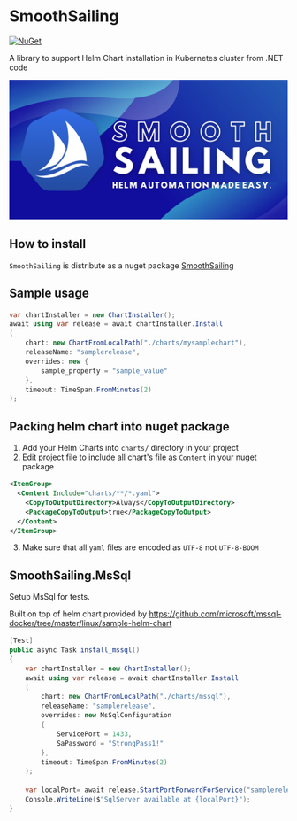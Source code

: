 # SmoothSailing
 [![NuGet](https://img.shields.io/nuget/vpre/SmoothSailing.svg)](https://www.nuget.org/packages/SmoothSailing/)
 
A library to support Helm Chart installation in Kubernetes cluster from .NET code

![](logo_dark.png)

## How to install
`SmoothSailing` is distribute as a nuget package [SmoothSailing](https://www.nuget.org/packages/SmoothSailing/)

## Sample usage

```cs
var chartInstaller = new ChartInstaller();
await using var release = await chartInstaller.Install
(
    chart: new ChartFromLocalPath("./charts/mysamplechart"),
    releaseName: "samplerelease",
    overrides: new {
        sample_property = "sample_value"
    },
    timeout: TimeSpan.FromMinutes(2)
);
```

## Packing helm chart into nuget package

1. Add your Helm Charts into `charts/` directory in your project
2. Edit project file to include all chart's file as `Content` in your nuget package
  ```xml
  <ItemGroup>
    <Content Include="charts/**/*.yaml">
      <CopyToOutputDirectory>Always</CopyToOutputDirectory>
      <PackageCopyToOutput>true</PackageCopyToOutput>
    </Content>
  </ItemGroup>
  ```
 
3. Make sure that all `yaml` files are encoded as `UTF-8` not `UTF-8-BOOM`



## SmoothSailing.MsSql

Setup MsSql for tests.

Built on top of helm chart provided by https://github.com/microsoft/mssql-docker/tree/master/linux/sample-helm-chart

```cs
[Test]
public async Task install_mssql()
{
    var chartInstaller = new ChartInstaller();
    await using var release = await chartInstaller.Install
    (
        chart: new ChartFromLocalPath("./charts/mssql"),
        releaseName: "samplerelease",
        overrides: new MsSqlConfiguration
        {
            ServicePort = 1433,
            SaPassword = "StrongPass1!"
        },
        timeout: TimeSpan.FromMinutes(2)
    );

    var localPort= await release.StartPortForwardForService("samplerelease-mssql-latest", servicePort: 1433);
    Console.WriteLine($"SqlServer available at {localPort}");
}
```